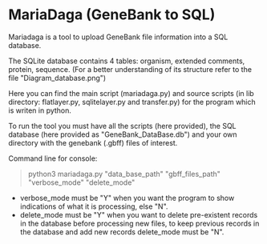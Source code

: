 # MariaDaga (GeneBank to SQL)

Mariadaga is a tool to upload GeneBank file information into a SQL database.

The SQLite database contains 4 tables: organism, extended comments, protein, sequence. (For a better understanding of its structure refer to the file "Diagram_database.png")

Here you can find the main script (mariadaga.py) and source scripts (in lib directory: flatlayer.py, sqlitelayer.py and transfer.py) for the program which is writen in python.

To run the tool you must have all the scripts (here provided), the SQL database (here provided as "GeneBank_DataBase.db") and your own directory with the genebank (.gbff) files of interest. 


Command line for console: 

> python3 mariadaga.py "data_base_path" "gbff_files_path" "verbose_mode" "delete_mode"

- verbose_mode must be "Y" when you want the program to show indications of what it is processing, else "N".
- delete_mode must be "Y" when you want to delete pre-existent records in the database before processing new files, to keep previous records in the database and  add new records delete_mode must be "N".



